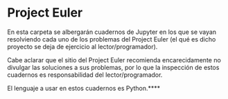 # Project Euler

En esta carpeta se albergarán cuadernos de Jupyter en los que se vayan
resolviendo cada uno de los problemas del Project Euler (el qué es dicho
proyecto se deja de ejercicio al lector/programador).

Cabe aclarar que el sitio del Project Euler recomienda encarecidamente no
divulgar las soluciones a sus problemas, por lo que la inspección de estos
cuadernos es responsabilidad del lector/programador.

El lenguaje a usar en estos cuadernos es Python.****
